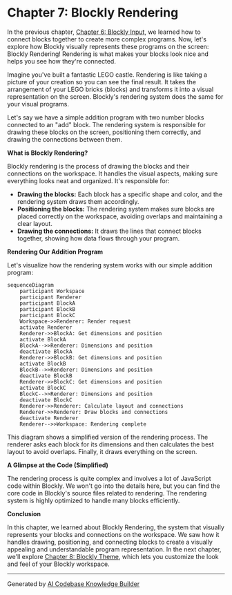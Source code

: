 # Chapter 7: Blockly Rendering

In the previous chapter, [Chapter 6: Blockly Input](06_Blockly_Input.md), we learned how to connect blocks together to create more complex programs. Now, let's explore how Blockly visually represents these programs on the screen: Blockly Rendering!  Rendering is what makes your blocks look nice and helps you see how they're connected.

Imagine you've built a fantastic LEGO castle.  Rendering is like taking a picture of your creation so you can see the final result.  It takes the arrangement of your LEGO bricks (blocks) and transforms it into a visual representation on the screen.  Blockly's rendering system does the same for your visual programs.

Let's say we have a simple addition program with two number blocks connected to an "add" block.  The rendering system is responsible for drawing these blocks on the screen, positioning them correctly, and drawing the connections between them.

**What is Blockly Rendering?**

Blockly rendering is the process of drawing the blocks and their connections on the workspace.  It handles the visual aspects, making sure everything looks neat and organized.  It's responsible for:

* **Drawing the blocks:**  Each block has a specific shape and color, and the rendering system draws them accordingly.
* **Positioning the blocks:**  The rendering system makes sure blocks are placed correctly on the workspace, avoiding overlaps and maintaining a clear layout.
* **Drawing the connections:**  It draws the lines that connect blocks together, showing how data flows through your program.

**Rendering Our Addition Program**

Let's visualize how the rendering system works with our simple addition program:

```mermaid
sequenceDiagram
    participant Workspace
    participant Renderer
    participant BlockA
    participant BlockB
    participant BlockC
    Workspace->>Renderer: Render request
    activate Renderer
    Renderer->>BlockA: Get dimensions and position
    activate BlockA
    BlockA-->>Renderer: Dimensions and position
    deactivate BlockA
    Renderer->>BlockB: Get dimensions and position
    activate BlockB
    BlockB-->>Renderer: Dimensions and position
    deactivate BlockB
    Renderer->>BlockC: Get dimensions and position
    activate BlockC
    BlockC-->>Renderer: Dimensions and position
    deactivate BlockC
    Renderer->>Renderer: Calculate layout and connections
    Renderer->>Renderer: Draw blocks and connections
    deactivate Renderer
    Renderer-->>Workspace: Rendering complete
```

This diagram shows a simplified version of the rendering process. The renderer asks each block for its dimensions and then calculates the best layout to avoid overlaps. Finally, it draws everything on the screen.

**A Glimpse at the Code (Simplified)**

The rendering process is quite complex and involves a lot of JavaScript code within Blockly.  We won't go into the details here, but you can find the core code in Blockly's source files related to rendering.  The rendering system is highly optimized to handle many blocks efficiently.

**Conclusion**

In this chapter, we learned about Blockly Rendering, the system that visually represents your blocks and connections on the workspace.  We saw how it handles drawing, positioning, and connecting blocks to create a visually appealing and understandable program representation.  In the next chapter, we'll explore [Chapter 8: Blockly Theme](08_Blockly_Theme.md), which lets you customize the look and feel of your Blockly workspace.


---

Generated by [AI Codebase Knowledge Builder](https://github.com/The-Pocket/Tutorial-Codebase-Knowledge)